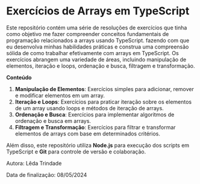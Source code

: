# Exercícios de Arrays em TypeScript

Este repositório contém uma série de resoluções de exercícios que tinha como objetivo me fazer compreender conceitos fundamentais de programação relacionados a arrays usando TypeScript.
fazendo com que eu desenvolva minhas habilidades práticas e construa uma compreensão sólida de como trabalhar efetivamente com arrays em TypeScript. Os exercícios abrangem uma variedade de áreas, incluindo manipulação de elementos, iteração e loops, ordenação e busca, filtragem e transformação.

**Conteúdo**

1. **Manipulação de Elementos**: Exercícios simples para adicionar, remover e modificar elementos em um array.
2. **Iteração e Loops**: Exercícios para praticar iteração sobre os elementos de um array usando loops e métodos de iteração de arrays.
3. **Ordenação e Busca**: Exercícios para implementar algoritmos de ordenação e busca em arrays.
4. **Filtragem e Transformação**: Exercícios para filtrar e transformar elementos de arrays com base em determinados critérios.

Além disso, este repositório utiliza **Node.js** para execução dos scripts em TypeScript e **Git** para controle de versão e colaboração.

Autora: Lêda Trindade

Data de finalização: 08/05/2024
